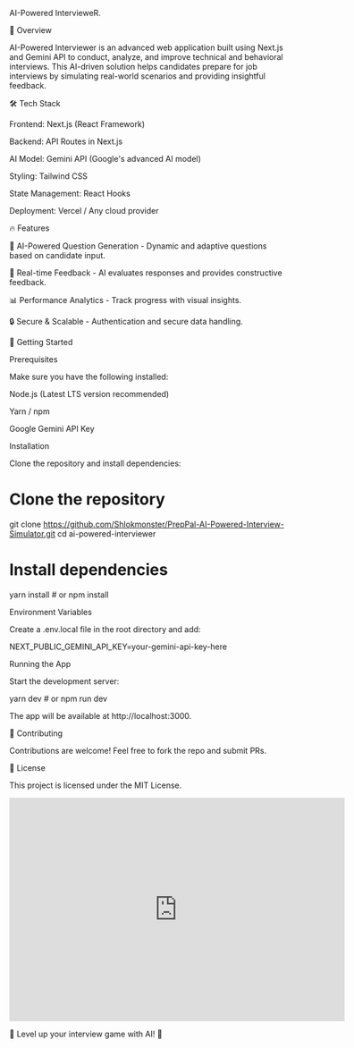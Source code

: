 AI-Powered IntervieweR.

🚀 Overview

AI-Powered Interviewer is an advanced web application built using Next.js and Gemini API to conduct, analyze, and improve technical and behavioral interviews. This AI-driven solution helps candidates prepare for job interviews by simulating real-world scenarios and providing insightful feedback.

🛠 Tech Stack

Frontend: Next.js (React Framework)

Backend: API Routes in Next.js

AI Model: Gemini API (Google's advanced AI model)

Styling: Tailwind CSS

State Management: React Hooks

Deployment: Vercel / Any cloud provider

🔥 Features

📌 AI-Powered Question Generation - Dynamic and adaptive questions based on candidate input.

📝 Real-time Feedback - AI evaluates responses and provides constructive feedback.

📊 Performance Analytics - Track progress with visual insights.

🔒 Secure & Scalable - Authentication and secure data handling.

🚀 Getting Started

Prerequisites

Make sure you have the following installed:

Node.js (Latest LTS version recommended)

Yarn / npm

Google Gemini API Key

Installation

Clone the repository and install dependencies:

# Clone the repository
git clone https://github.com/Shlokmonster/PrepPal-AI-Powered-Interview-Simulator.git
cd ai-powered-interviewer

# Install dependencies
yarn install  # or npm install

Environment Variables

Create a .env.local file in the root directory and add:

NEXT_PUBLIC_GEMINI_API_KEY=your-gemini-api-key-here

Running the App

Start the development server:

yarn dev  # or npm run dev

The app will be available at http://localhost:3000.

🤝 Contributing

Contributions are welcome! Feel free to fork the repo and submit PRs.

📜 License

This project is licensed under the MIT License.


<iframe style="width:100%;height:auto;min-width:600px;min-height:400px;" src="https://www.star-history.com/embed?secret=T0s=#mindverse/Second-Me&Date" frameBorder="0"></iframe>

🚀 Level up your interview game with AI! 🚀

